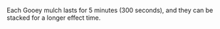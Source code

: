 Each Gooey mulch lasts for 5 minutes (300 seconds), and they can be stacked for a longer effect time.